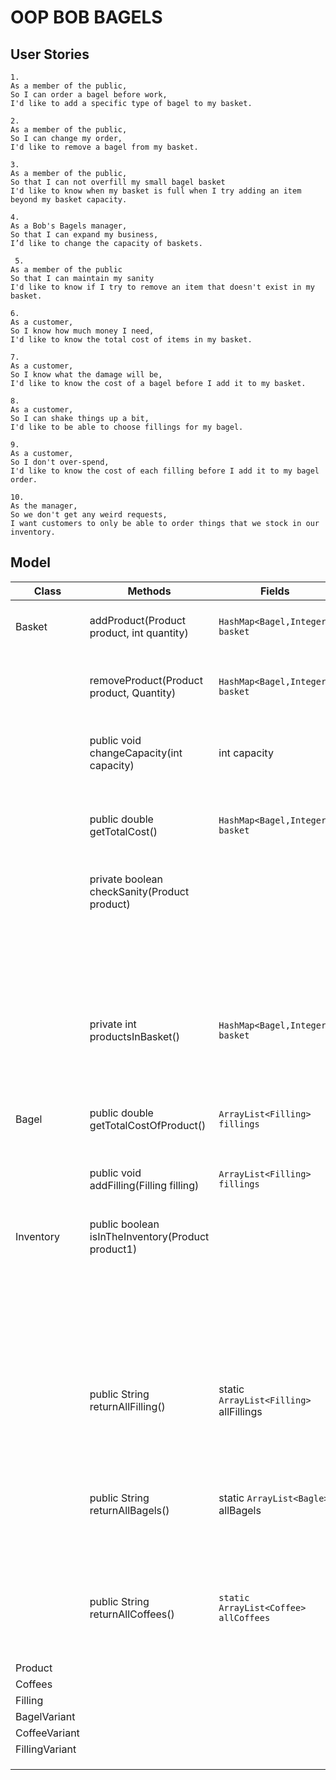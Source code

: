 # OOP BOB BAGELS

## User Stories


```
1.
As a member of the public,
So I can order a bagel before work,
I'd like to add a specific type of bagel to my basket.
```

```
2.
As a member of the public,
So I can change my order,
I'd like to remove a bagel from my basket.
```

```
3.
As a member of the public,
So that I can not overfill my small bagel basket
I'd like to know when my basket is full when I try adding an item beyond my basket capacity.
```

```
4.
As a Bob's Bagels manager,
So that I can expand my business,
I’d like to change the capacity of baskets.
```
```
 5.
As a member of the public
So that I can maintain my sanity
I'd like to know if I try to remove an item that doesn't exist in my basket.
```
```
6.
As a customer,
So I know how much money I need,
I'd like to know the total cost of items in my basket.
```

```
7.
As a customer,
So I know what the damage will be,
I'd like to know the cost of a bagel before I add it to my basket.
```
```
8.
As a customer,
So I can shake things up a bit,
I'd like to be able to choose fillings for my bagel.
```
```
9.
As a customer,
So I don't over-spend,
I'd like to know the cost of each filling before I add it to my bagel order.
```
```
10.
As the manager,
So we don't get any weird requests,
I want customers to only be able to order things that we stock in our inventory.
```

## Model

| Class          | Methods                                            | Fields                                | Outcome                                                         |
|----------------|----------------------------------------------------|---------------------------------------|-----------------------------------------------------------------|
| Basket         | addProduct(Product product, int quantity)          | `HashMap<Bagel,Integer> basket `        | Product is added to the basket                                  |
|                | removeProduct(Product product, Quantity)           | `HashMap<Bagel,Integer> basket  `       | Product is removed from the basket                              |
|                | public void changeCapacity(int capacity)           | int capacity                          | It will change capacity of the Basket                           |
|                | public double getTotalCost()                       |` HashMap<Bagel,Integer> basket    `     | Method will provide total cost of the basket                    |
|                | private boolean checkSanity(Product product)       |                                       | True if basket contains product                                 |
|                |                                                    |                                       | False if basket does not contains product                       |
|                | private int productsInBasket()                     | `HashMap<Bagel,Integer> basket  `       | It will return number of products in the basket                 |
|                |                                                    |                                       |                                                                 |
| Bagel          | public double getTotalCostOfProduct()              | `ArrayList<Filling> fillings     `      | It will return bagel with filling total cost                    |
|                | public void addFilling(Filling filling)            |` ArrayList<Filling> fillings   `        | it will add filling to the bagel                                |
|                |                                                    |                                       |                                                                 |
| Inventory      | public  boolean isInTheInventory(Product product1) |                                       | return true if inventory contains product.                      |
|                |                                                    |                                       | return false if inventory does not contains product.            |
|                | public String returnAllFilling()                   | static `ArrayList<Filling>` allFillings | It will return String with all fillings with price in inventory |
|                | public String returnAllBagels()                    | static `ArrayList<Bagle>` allBagels     | It will return String with all bagels with price in inventory   |
|                | public String returnAllCoffees()                   | `static ArrayList<Coffee> allCoffees`   | It will return String with all coffees with price in inventory  |
| Product        |                                                    |                                       |                                                                 |
| Coffees        |                                                    |                                       |                                                                 |
| Filling        |                                                    |                                       |                                                                 |
| BagelVariant   |                                                    |                                       |                                                                 |
| CoffeeVariant  |                                                    |                                       |                                                                 |
| FillingVariant |                                                    |                                       |                                                                 |
|                |                                                    |                                       |                                                                 |
|                |                                                    |                                       |                                                                 |
|                |                                                    |                                       |                                                                 |
